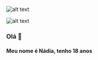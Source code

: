 ![alt text](https://1.bp.blogspot.com/-YNQ3AWA44wU/X6BAeApzFWI/AAAAAAAAAxs/O1_DDapTZ9YZPGxvyZLNuLSwzbWm_zl4ACLcBGAsYHQ/s700/CapaGithubteste1.png)  
  
![alt text](https://1.bp.blogspot.com/-bADy-s4ezuo/X6BHOF5OyOI/AAAAAAAAAyE/xeEgO7p9ZpU6TUyCnQhTcUKfVn7Was3GACLcBGAsYHQ/s217/hello%2Bworld.png)
### Olá 🌸
#### Meu nome é Nádia, tenho 18 anos 

<!--
**NadyCarboni/NadyCarboni** is a ✨ _special_ ✨ repository because its `README.md` (this file) appears on your GitHub profile.

Here are some ideas to get you started:

- 🔭 I’m currently working on ...
- 🌱 I’m currently learning ...
- 👯 I’m looking to collaborate on ...
- 🤔 I’m looking for help with ...
- 💬 Ask me about ...
- 📫 How to reach me: ...
- 😄 Pronouns: ...
- ⚡ Fun fact: ...
-->
